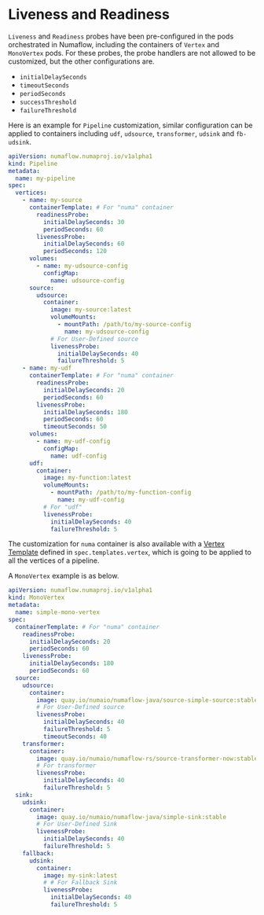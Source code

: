 # Liveness and Readiness

`Liveness` and `Readiness` probes have been pre-configured in the pods orchestrated in Numaflow, including the containers of `Vertex` and `MonoVertex` pods. For these probes, the probe handlers are not allowed to be customized, but the other configurations are.

- `initialDelaySeconds`
- `timeoutSeconds`
- `periodSeconds`
- `successThreshold`
- `failureThreshold`

Here is an example for `Pipeline` customization, similar configuration can be applied to containers including `udf`, `udsource`, `transformer`, `udsink` and `fb-udsink`.

```yaml
apiVersion: numaflow.numaproj.io/v1alpha1
kind: Pipeline
metadata:
  name: my-pipeline
spec:
  vertices:
    - name: my-source
      containerTemplate: # For "numa" container
        readinessProbe:
          initialDelaySeconds: 30
          periodSeconds: 60
        livenessProbe:
          initialDelaySeconds: 60
          periodSeconds: 120
      volumes:
        - name: my-udsource-config
          configMap:
            name: udsource-config
      source:
        udsource:
          container:
            image: my-source:latest
            volumeMounts:
              - mountPath: /path/to/my-source-config
                name: my-udsource-config
            # For User-Defined source
            livenessProbe:
              initialDelaySeconds: 40
              failureThreshold: 5
    - name: my-udf
      containerTemplate: # For "numa" container
        readinessProbe:
          initialDelaySeconds: 20
          periodSeconds: 60
        livenessProbe:
          initialDelaySeconds: 180
          periodSeconds: 60
          timeoutSeconds: 50
      volumes:
        - name: my-udf-config
          configMap:
            name: udf-config
      udf:
        container:
          image: my-function:latest
          volumeMounts:
            - mountPath: /path/to/my-function-config
              name: my-udf-config
          # For "udf"
          livenessProbe:
            initialDelaySeconds: 40
            failureThreshold: 5
```

The customization for `numa` container is also available with a [Vertex Template](./pipeline-customization.md#vertices) defined in `spec.templates.vertex`, which is going to be applied to all the vertices of a pipeline.

A `MonoVertex` example is as below.

```yaml
apiVersion: numaflow.numaproj.io/v1alpha1
kind: MonoVertex
metadata:
  name: simple-mono-vertex
spec:
  containerTemplate: # For "numa" container
    readinessProbe:
      initialDelaySeconds: 20
      periodSeconds: 60
    livenessProbe:
      initialDelaySeconds: 180
      periodSeconds: 60
  source:
    udsource:
      container:
        image: quay.io/numaio/numaflow-java/source-simple-source:stable
        # For User-Defined source
        livenessProbe:
          initialDelaySeconds: 40
          failureThreshold: 5
          timeoutSeconds: 40
    transformer:
      container:
        image: quay.io/numaio/numaflow-rs/source-transformer-now:stable
        # For transformer
        livenessProbe:
          initialDelaySeconds: 40
          failureThreshold: 5
  sink:
    udsink:
      container:
        image: quay.io/numaio/numaflow-java/simple-sink:stable
        # For User-Defined Sink
        livenessProbe:
          initialDelaySeconds: 40
          failureThreshold: 5
    fallback:
      udsink:
        container:
          image: my-sink:latest
          # # For Fallback Sink
          livenessProbe:
            initialDelaySeconds: 40
            failureThreshold: 5
```
